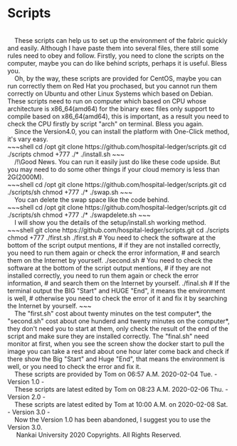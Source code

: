 # Scripts 
</br>
&nbsp;&nbsp;&nbsp;&nbsp;These scripts can help us to set up the environment of the fabric quickly and easily. Although I have paste them into several files, there still some rules need to obey and follow. Firstly, you need to clone the scripts on the computer, maybe you can do like behind scripts, perhaps it is useful. Bless you. 
</br>
&nbsp;&nbsp;&nbsp;&nbsp;Oh, by the way, these scripts are provided for CentOS, maybe you can run correctly them on Red Hat you prochased, but you cannot run them correctly on Ubuntu and other Linux Systems which based on Debian. These scripts need to run on computer which based on CPU whose architecture is x86_64(amd64) for the binary exec files only support to compile based on x86_64(amd64), this is important, as a result you need to check the CPU firstly by script "arch" on terminal. Bless you again.
</br>
&nbsp;&nbsp;&nbsp;&nbsp;Since the Version4.0, you can install the platform with One-Click method, it's vary easy.
</br>
~~~shell
cd /opt
git clone https://github.com/hospital-ledger/scripts.git
cd ./scripts
chmod +777 ./*
./install.sh
~~~
</br>
&nbsp;&nbsp;&nbsp;&nbsp;/!\Good News. You can run it easily just do like these code upside. But you may need to do some other things if your cloud memory is less than 2G(2000M).
</br>
~~~shell
cd /opt
git clone https://github.com/hospital-ledger/scripts.git
cd ./scripts/sh
chmod +777 ./*
./swap.sh
~~~
</br>
&nbsp;&nbsp;&nbsp;&nbsp;You can delete the swap space like the code behind.
</br>
~~~shell
cd /opt
git clone https://github.com/hospital-ledger/scripts.git
cd ./scripts/sh
chmod +777 ./*
./swapdelete.sh
~~~
</br>
&nbsp;&nbsp;&nbsp;&nbsp;I will show you the details of the setup/install.sh working method.
</br>
~~~shell
git clone https://github.com/hospital-ledger/scripts.git
cd ./scripts
chmod +777 ./first.sh
./first.sh
# You need to check the software at the bottom of the script output mentions, 
# if they are not installed correctly, you need to run them again or check the error information, 
# and search them on the Internet by yourself.
./second.sh
# You need to check the software at the bottom of the script output mentions, 
# if they are not installed correctly, you need to run them again or check the error information, 
# and search them on the Internet by yourself.
./final.sh
# If the terminal output the BIG "Start" and HUGE "End", it means the environment is well, 
# otherwise you need to check the error of it and fix it by searching the Internet by yourself.
~~~
</br>
&nbsp;&nbsp;&nbsp;&nbsp;The "first.sh" cost about twenty minutes on the test computer*, the "second.sh" cost about one hunderd and twenty minutes on the computer*, they don't need you to start at them, only check the result of the end of the script and make sure they are installed correctly. The "final.sh" need monitor at first, when you see the screen show the docker start to pull the image you can take a rest and about one hour later come back and check if there show the Big "Start" and Huge "End", that means the environment is well, or you need to check the error and fix it.
</br>
&nbsp;&nbsp;&nbsp;&nbsp;These scripts are provided by Tom on 06:57 A.M. 2020-02-04 Tue. - Version 1.0 -
</br>
&nbsp;&nbsp;&nbsp;&nbsp;These scripts are latest edited by Tom on 08:23 A.M. 2020-02-06 Thu. - Version 2.0 -
</br>
&nbsp;&nbsp;&nbsp;&nbsp;These scripts are latest edited by Tom at 10:00 A.M. on 2020-02-08 Sat. - Version 3.0 -

</br>
&nbsp;&nbsp;&nbsp;&nbsp;Now the Version 1.0 has been abandoned, I suggest you to use the Version 3.0.
</br>
&nbsp;&nbsp;&nbsp;&nbsp;  Nankai University 2020 Copyrights.  All Rights Reserved.
